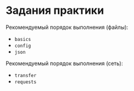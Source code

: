 # Задания практики

Рекомендуемый порядок выполнения (файлы):
- `basics`
- `config`
- `json`

Рекомендуемый порядок выполнения (сеть):
- `transfer`
- `requests`

